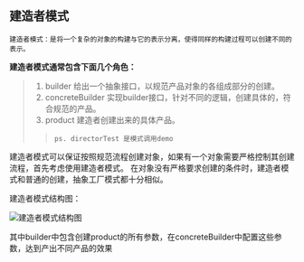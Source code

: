## 建造者模式
`建造者模式：是将一个复杂的对象的构建与它的表示分离，使得同样的构建过程可以创建不同的表示。`

**建造者模式通常包含下面几个角色：**
> 1. builder 给出一个抽象接口，以规范产品对象的各组成部分的创建。
> 2. concreteBuilder 实现builder接口，针对不同的逻辑，创建具体的，符合规范的产品。
> 3. product 建造者创建出来的具体产品。
>> `ps. directorTest 是模式调用demo`

建造者模式可以保证按照规范流程创建对象，如果有一个对象需要严格控制其创建流程，首先考虑使用建造者模式。
在对象没有严格要求创建的条件时，建造者模式和普通的创建，抽象工厂模式都十分相似。

建造者模式结构图：

![建造者模式结构图](http://pic002.cnblogs.com/images/2012/406683/2012071919460471.jpg)

其中builder中包含创建product的所有参数，在concreteBuilder中配置这些参数，达到产出不同产品的效果
